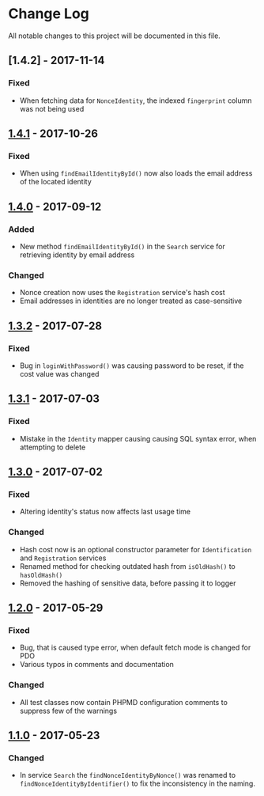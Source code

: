 # Change Log   
All notable changes to this project will be documented in this file.

## [1.4.2] - 2017-11-14
### Fixed
- When fetching data for `NonceIdentity`, the indexed `fingerprint` column was not being used

## [1.4.1] - 2017-10-26
### Fixed
- When using `findEmailIdentityById()` now also loads the email address of the located identity

## [1.4.0] - 2017-09-12
### Added
- New method `findEmailIdentityById()` in the `Search` service for retrieving identity by email address

### Changed
- Nonce creation now uses the `Registration` service's hash cost
- Email addresses in identities are no longer treated as case-sensitive

## [1.3.2] - 2017-07-28
### Fixed
- Bug in `loginWithPassword()` was causing password to be reset, if the cost value was changed

## [1.3.1] - 2017-07-03
### Fixed
- Mistake in the `Identity` mapper causing causing SQL syntax error, when attempting to delete

## [1.3.0] - 2017-07-02
### Fixed
- Altering identity's status now affects last usage time

### Changed
- Hash cost now is an optional constructor parameter for `Identification` and `Registration` services
- Renamed method for checking outdated hash from `isOldHash()` to `hasOldHash()`
- Removed the hashing of sensitive data, before passing it to logger

## [1.2.0] - 2017-05-29
### Fixed
- Bug, that is caused type error, when default fetch mode is changed for PDO
- Various typos in comments and documentation

### Changed
- All test classes now contain PHPMD configuration comments to suppress few of the warnings

## [1.1.0] - 2017-05-23
### Changed
- In service `Search` the `findNonceIdentityByNonce()` was renamed to `findNonceIdentityByIdentifier()` to fix the inconsistency in the naming.

[1.4.1]: https://github.com/teresko/palladium/compare/v1.4.1...v1.4.2
[1.4.1]: https://github.com/teresko/palladium/compare/v1.4.0...v1.4.1
[1.4.0]: https://github.com/teresko/palladium/compare/v1.3.1...v1.4.0
[1.3.2]: https://github.com/teresko/palladium/compare/v1.3.1...v1.3.2
[1.3.1]: https://github.com/teresko/palladium/compare/v1.3.0...v1.3.1
[1.3.0]: https://github.com/teresko/palladium/compare/v1.2.0...v1.3.0
[1.2.0]: https://github.com/teresko/palladium/compare/v1.1.0...v1.2.0
[1.1.0]: https://github.com/teresko/palladium/compare/v1.0.0...v1.1.0
